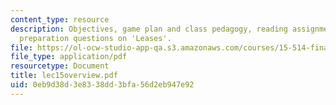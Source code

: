 ```yaml
---
content_type: resource
description: Objectives, game plan and class pedagogy, reading assignments, class
  preparation questions on 'Leases'.
file: https://ol-ocw-studio-app-qa.s3.amazonaws.com/courses/15-514-financial-and-managerial-accounting-summer-2003/0eb9d38d3e8338dd3bfa56d2eb947e92_lec15overview.pdf
file_type: application/pdf
resourcetype: Document
title: lec15overview.pdf
uid: 0eb9d38d-3e83-38dd-3bfa-56d2eb947e92
---
```

